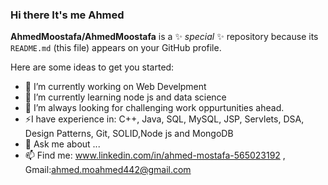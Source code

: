 ### Hi there It's me Ahmed

**AhmedMoostafa/AhmedMoostafa** is a ✨ _special_ ✨ repository because its `README.md` (this file) appears on your GitHub profile.

Here are some ideas to get you started:

- 🔭 I’m currently working on Web Develpment
- 🌱 I’m currently learning node js and data science
- 🌋 I’m always looking for challenging work oppurtunities ahead.
- ⚡I have experience in: C++, Java, SQL, MySQL, JSP, Servlets, DSA, Design Patterns, Git,  SOLID,Node js and MongoDB
- 💬 Ask me about ...
- 📫 Find me: www.linkedin.com/in/ahmed-mostafa-565023192 , Gmail:ahmed.moahmed442@gmail.com
